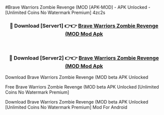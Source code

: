 #Brave Warriors Zombie Revenge (MOD [APK-MOD] - APK Unlocked - [Unlimited Coins No Watermark Premium] 4zc2s



<div align="center">

<h3>🔴 Download [Server1] 👉👉 <a href="https://momento.my/?title=Brave_Warriors_Zombie_Revenge_(MOD">Brave Warriors Zombie Revenge (MOD Mod Apk</a></h3><br>

<h3>🔴 Download [Server2] 👉👉 <a href="https://momento.my/?title=Brave_Warriors_Zombie_Revenge_(MOD">Brave Warriors Zombie Revenge (MOD Mod Apk</a></h3>
</div>



Download Brave Warriors Zombie Revenge (MOD beta APK Unlocked

Free Brave Warriors Zombie Revenge (MOD beta APK Unlocked [Unlimited Coins No Watermark Premium]

Download Brave Warriors Zombie Revenge (MOD beta APK Unlocked [Unlimited Coins No Watermark Premium] Mod For Android
